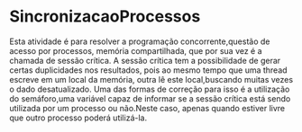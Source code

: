 # SincronizacaoProcessos


Esta atividade é para resolver a programação concorrente,questão de acesso por processos,
memória compartilhada, que por sua vez é a chamada de sessão crítica.
A sessão crítica tem a possibilidade de gerar certas duplicidades nos resultados, pois
ao mesmo tempo que uma thread escreve em um local da memória, outra lê este local,buscando
muitas vezes o dado desatualizado.
Uma das formas de correção para isso é a utilização do semáforo,uma variável capaz de 
informar se a sessão crítica está sendo utilizada por um processo ou não.Neste caso, 
apenas quando estiver livre que outro processo poderá utilizá-la.
